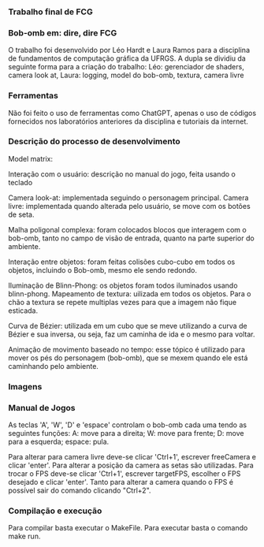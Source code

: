 ### Trabalho final de FCG
### Bob-omb em: dire, dire FCG

O trabalho foi desenvolvido por Léo Hardt e Laura Ramos para a disciplina de fundamentos de computação gráfica da UFRGS. A dupla se dividiu da seguinte forma para a criação do trabalho:
Léo: gerenciador de shaders, camera look at, 
Laura: logging, model do bob-omb, textura, camera livre

### Ferramentas

Não foi feito o uso de ferramentas como ChatGPT, apenas o uso de códigos fornecidos nos laboratórios anteriores da disciplina e tutoriais da internet.

### Descrição do processo de desenvolvimento
Model matrix: 

Interação com o usuário: descrição no manual do jogo, feita usando o teclado



Camera look-at: implementada seguindo o personagem principal.
Camera livre: implementada quando alterada pelo usuário, se move com os botões de seta.

Malha poligonal complexa: foram colocados blocos que interagem com o bob-omb, tanto no campo de visão de entrada, quanto na parte superior do ambiente.

Interação entre objetos: foram feitas colisões cubo-cubo em todos os objetos, incluindo o Bob-omb, mesmo ele sendo redondo.

Iluminação de Blinn-Phong: os objetos foram todos iluminados usando blinn-phong.
Mapeamento de textura: uilizada em todos os objetos. Para o chão a textura se repete multiplas vezes para que a imagem não fique esticada.

Curva de Bézier: utilizada em um cubo que se meve utilizando a curva de Bézier e sua inversa, ou seja, faz um caminha de ida e o mesmo para voltar.

Animação de movimento baseado no tempo: esse tópico é utilizado para mover os pés do personagem (bob-omb), que se mexem quando ele está caminhando pelo ambiente.

### Imagens


### Manual de Jogos

As teclas 'A', 'W', 'D' e 'espace' controlam o bob-omb cada uma tendo as seguintes funções:
A: move para a direita;
W: move para frente;
D: move para a esquerda;
espace: pula.

Para alterar para camera livre deve-se clicar 'Ctrl+1', escrever freeCamera e clicar 'enter'. Para alterar a posição da camera as setas são utilizadas.
Para trocar o FPS deve-se clicar 'Ctrl+1', escrever targetFPS, escolher o FPS desejado e clicar 'enter'.
Tanto para alterar a camera quando o FPS é possível sair do comando clicando "Ctrl+2".

### Compilação e execução

Para compilar basta executar o MakeFile.
Para executar basta o comando make run.
